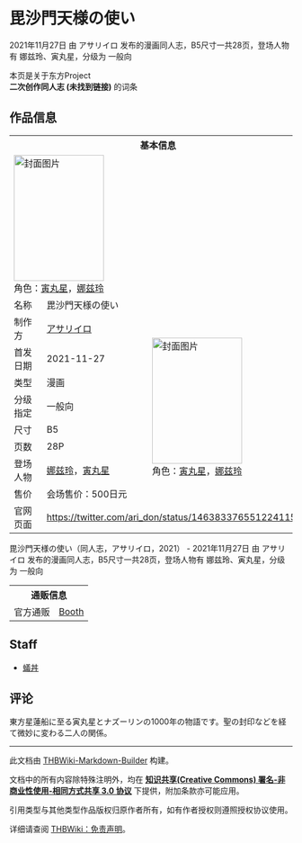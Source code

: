 # 毘沙門天様の使い

<!-- source html: G:\repos\THBWiki-Markdown-Builder\THBWikiMarkdown\Temp\main\9\90\ns0%3A%E6%AF%98%E6%B2%99%E9%96%80%E5%A4%A9%E6%A7%98%E3%81%AE%E4%BD%BF%E3%81%84.html -->

2021年11月27日 由 アサリイロ  发布的漫画同人志，B5尺寸一共28页，登场人物有 娜兹玲、寅丸星，分级为 一般向

本页是关于东方Project  
 **二次创作同人志 (未找到链接)** 的词条

## 作品信息

<table><tbody><tr><th colspan="3">基本信息</th></tr><tr><td class="cover-artwork-mobile" colspan="2"><a href="./文件-毘沙門天様の使い封面.jpg.md" class="image" title="封面图片"><img alt="封面图片" src="https://upload.thwiki.cc/thumb/9/95/%E6%AF%98%E6%B2%99%E9%96%80%E5%A4%A9%E6%A7%98%E3%81%AE%E4%BD%BF%E3%81%84%E5%B0%81%E9%9D%A2.jpg/160px-%E6%AF%98%E6%B2%99%E9%96%80%E5%A4%A9%E6%A7%98%E3%81%AE%E4%BD%BF%E3%81%84%E5%B0%81%E9%9D%A2.jpg" decoding="async" loading="lazy" width="160" height="224" srcset="https://upload.thwiki.cc/thumb/9/95/%E6%AF%98%E6%B2%99%E9%96%80%E5%A4%A9%E6%A7%98%E3%81%AE%E4%BD%BF%E3%81%84%E5%B0%81%E9%9D%A2.jpg/240px-%E6%AF%98%E6%B2%99%E9%96%80%E5%A4%A9%E6%A7%98%E3%81%AE%E4%BD%BF%E3%81%84%E5%B0%81%E9%9D%A2.jpg 1.5x, https://upload.thwiki.cc/thumb/9/95/%E6%AF%98%E6%B2%99%E9%96%80%E5%A4%A9%E6%A7%98%E3%81%AE%E4%BD%BF%E3%81%84%E5%B0%81%E9%9D%A2.jpg/320px-%E6%AF%98%E6%B2%99%E9%96%80%E5%A4%A9%E6%A7%98%E3%81%AE%E4%BD%BF%E3%81%84%E5%B0%81%E9%9D%A2.jpg 2x" data-file-width="777" data-file-height="1087"></a><div class="cover-char">角色：<a href="./寅丸星.md" title="寅丸星">寅丸星</a>，<a href="./娜兹玲.md" title="娜兹玲">娜兹玲</a></div></td>
</tr><tr><td class="label">名称</td><td colspan="2"> 毘沙門天様の使い </td></tr><tr><td class="label">制作方</td><td><a href="./アサリイロ.md" title="アサリイロ">アサリイロ</a></td><td class="cover-artwork" rowspan="8" style="min-width:224px;"><a href="./文件-毘沙門天様の使い封面.jpg.md" class="image" title="封面图片"><img alt="封面图片" src="https://upload.thwiki.cc/thumb/9/95/%E6%AF%98%E6%B2%99%E9%96%80%E5%A4%A9%E6%A7%98%E3%81%AE%E4%BD%BF%E3%81%84%E5%B0%81%E9%9D%A2.jpg/160px-%E6%AF%98%E6%B2%99%E9%96%80%E5%A4%A9%E6%A7%98%E3%81%AE%E4%BD%BF%E3%81%84%E5%B0%81%E9%9D%A2.jpg" decoding="async" loading="lazy" width="160" height="224" srcset="https://upload.thwiki.cc/thumb/9/95/%E6%AF%98%E6%B2%99%E9%96%80%E5%A4%A9%E6%A7%98%E3%81%AE%E4%BD%BF%E3%81%84%E5%B0%81%E9%9D%A2.jpg/240px-%E6%AF%98%E6%B2%99%E9%96%80%E5%A4%A9%E6%A7%98%E3%81%AE%E4%BD%BF%E3%81%84%E5%B0%81%E9%9D%A2.jpg 1.5x, https://upload.thwiki.cc/thumb/9/95/%E6%AF%98%E6%B2%99%E9%96%80%E5%A4%A9%E6%A7%98%E3%81%AE%E4%BD%BF%E3%81%84%E5%B0%81%E9%9D%A2.jpg/320px-%E6%AF%98%E6%B2%99%E9%96%80%E5%A4%A9%E6%A7%98%E3%81%AE%E4%BD%BF%E3%81%84%E5%B0%81%E9%9D%A2.jpg 2x" data-file-width="777" data-file-height="1087"></a><div class="cover-char">角色：<a href="./寅丸星.md" title="寅丸星">寅丸星</a>，<a href="./娜兹玲.md" title="娜兹玲">娜兹玲</a></div></td>
</tr><tr><td class="label">首发日期</td><td>2021-11-27</td></tr><tr><td class="label">类型</td><td>漫画</td></tr><tr><td class="label">分级指定</td><td>一般向</td></tr><tr><td class="label">尺寸</td><td>B5</td></tr><tr><td class="label">页数</td><td>28P</td></tr><tr><td class="label">登场人物</td><td><a href="./娜兹玲.md" title="娜兹玲">娜兹玲</a>，<a href="./寅丸星.md" title="寅丸星">寅丸星</a></td></tr><tr><td class="label">售价</td><td>会场售价：500日元</td></tr>
<tr><td class="label">官网页面</td><td colspan="2"><a rel="nofollow" class="external free" href="https://twitter.com/ari_don/status/1463833765512241153">https://twitter.com/ari_don/status/1463833765512241153</a></td></tr></tbody></table>

毘沙門天様の使い（同人志，アサリイロ，2021） - 2021年11月27日 由 アサリイロ  发布的漫画同人志，B5尺寸一共28页，登场人物有 娜兹玲、寅丸星，分级为 一般向

<table><tbody><tr><th colspan="3">通贩信息</th></tr><tr><td class="label">官方通贩</td><td colspan="2"><a rel="nofollow" class="external text" href="https://asariiro.booth.pm/items/3422562">Booth</a></td></tr></tbody></table>



## Staff
- [蟻丼](./蟻丼.md)


## 评论
  
東方星蓮船に至る寅丸星とナズーリンの1000年の物語です。聖の封印などを経て微妙に変わる二人の関係。
  
  
  

  





---

此文档由 [THBWiki-Markdown-Builder](https://github.com/Delsin-Yu/THBWiki-Markdown-Builder) 构建。

文档中的所有内容除特殊注明外，均在 [**知识共享(Creative Commons) 署名-非商业性使用-相同方式共享 3.0 协议**](https://creativecommons.org/licenses/by-sa/3.0/deed.zh-hans) 下提供，附加条款亦可能应用。

引用类型与其他类型作品版权归原作者所有，如有作者授权则遵照授权协议使用。

详细请查阅 [THBWiki：免责声明](https://thbwiki.cc/THBWiki:%E5%85%8D%E8%B4%A3%E5%A3%B0%E6%98%8E)。

